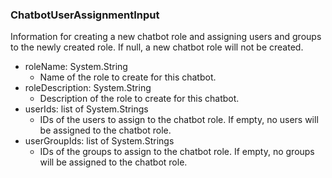 ### ChatbotUserAssignmentInput
Information for creating a new chatbot role and assigning users and groups to the newly created role. If null, a new chatbot role will not be created.

- roleName: System.String
  - Name of the role to create for this chatbot.
- roleDescription: System.String
  - Description of the role to create for this chatbot.
- userIds: list of System.Strings
  - IDs of the users to assign to the chatbot role. If empty, no users will be assigned to the chatbot role.
- userGroupIds: list of System.Strings
  - IDs of the groups to assign to the chatbot role. If empty, no groups will be assigned to the chatbot role.
